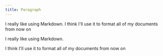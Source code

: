 ```yaml
---
title: Paragraph
---
```


I really like using Markdown.
I think I'll use it to format all of my documents from now on

I really like using Markdown.

I think I'll use it to format all of my documents from now on